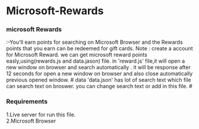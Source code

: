 # Microsoft-Rewards
<h3>microsoft Rewards </h3>:-You'll earn points for searching on Microsoft Browser and the Rewards points that you earn can be redeemed for gift cards.  
Note : create a account for Microsoft Reward.
we can get microsoft reward points easly,using(rewards.js and data.jason) file.
in 'reward.js' file,it will open a new window on browser and search automatically .
it will be response after 12 seconds for open a new window on browser and also close automatically previous opened window.
# data
'data.json' has lot of search text which file can search text on broswer.
you can change search text or add in this file.
# <h3>Requirements </h3>
1.Live server for run this file.</br>
2.Microsoft Browser
